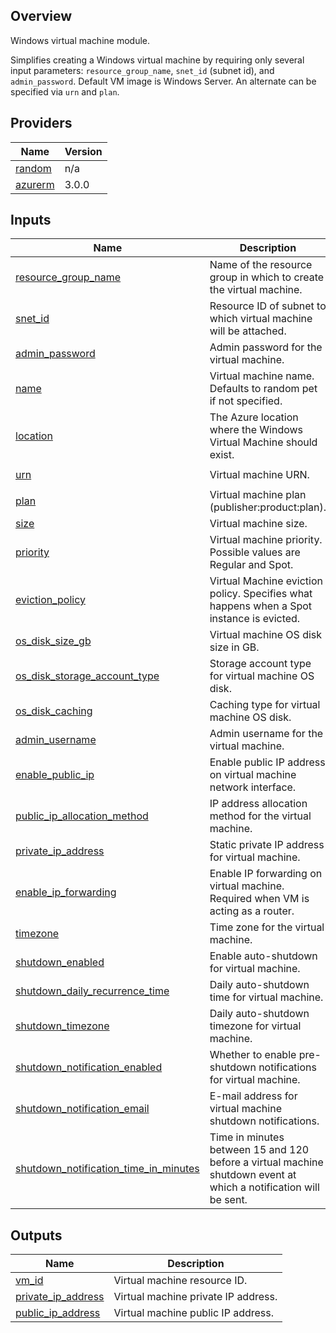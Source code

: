 

## Overview
Windows virtual machine module.

Simplifies creating a Windows virtual machine by requiring only several input parameters: ```resource_group_name```, ```snet_id``` (subnet id), and ```admin_password```.  Default VM image is Windows Server. An alternate can be specified via ```urn``` and ```plan```.

## Providers

| Name | Version |
|------|---------|
| <a name="provider_random"></a> [random](#provider\_random) | n/a |
| <a name="provider_azurerm"></a> [azurerm](#provider\_azurerm) | 3.0.0 |

## Inputs

| Name | Description | Type | Default | Required |
|------|-------------|------|---------|:--------:|
| <a name="input_resource_group_name"></a> [resource\_group\_name](#input\_resource\_group\_name) | Name of the resource group in which to create the virtual machine. | `string` | n/a | yes |
| <a name="input_snet_id"></a> [snet\_id](#input\_snet\_id) | Resource ID of subnet to which virtual machine will be attached. | `string` | n/a | yes |
| <a name="input_admin_password"></a> [admin\_password](#input\_admin\_password) | Admin password for the virtual machine. | `string` | n/a | yes |
| <a name="input_name"></a> [name](#input\_name) | Virtual machine name. Defaults to random pet if not specified. | `string` | `null` | no |
| <a name="input_location"></a> [location](#input\_location) | The Azure location where the Windows Virtual Machine should exist. | `string` | `"eastus"` | no |
| <a name="input_urn"></a> [urn](#input\_urn) | Virtual machine URN. | `string` | `"MicrosoftWindowsServer:WindowsServer:2019-Datacenter-smalldisk:latest"` | no |
| <a name="input_plan"></a> [plan](#input\_plan) | Virtual machine plan (publisher:product:plan). | `string` | `null` | no |
| <a name="input_size"></a> [size](#input\_size) | Virtual machine size. | `string` | `"Standard_DS1_v2"` | no |
| <a name="input_priority"></a> [priority](#input\_priority) | Virtual machine priority. Possible values are Regular and Spot. | `string` | `"Regular"` | no |
| <a name="input_eviction_policy"></a> [eviction\_policy](#input\_eviction\_policy) | Virtual Machine eviction policy.  Specifies what happens when a Spot instance is evicted. | `string` | `"Deallocate"` | no |
| <a name="input_os_disk_size_gb"></a> [os\_disk\_size\_gb](#input\_os\_disk\_size\_gb) | Virtual machine OS disk size in GB. | `number` | `30` | no |
| <a name="input_os_disk_storage_account_type"></a> [os\_disk\_storage\_account\_type](#input\_os\_disk\_storage\_account\_type) | Storage account type for virtual machine OS disk. | `string` | `"Standard_LRS"` | no |
| <a name="input_os_disk_caching"></a> [os\_disk\_caching](#input\_os\_disk\_caching) | Caching type for virtual machine OS disk. | `string` | `"ReadWrite"` | no |
| <a name="input_admin_username"></a> [admin\_username](#input\_admin\_username) | Admin username for the virtual machine. | `string` | `"azadmin"` | no |
| <a name="input_enable_public_ip"></a> [enable\_public\_ip](#input\_enable\_public\_ip) | Enable public IP address on virtual machine network interface. | `bool` | `false` | no |
| <a name="input_public_ip_allocation_method"></a> [public\_ip\_allocation\_method](#input\_public\_ip\_allocation\_method) | IP address allocation method for the virtual machine. | `string` | `"Static"` | no |
| <a name="input_private_ip_address"></a> [private\_ip\_address](#input\_private\_ip\_address) | Static private IP address for virtual machine. | `string` | `null` | no |
| <a name="input_enable_ip_forwarding"></a> [enable\_ip\_forwarding](#input\_enable\_ip\_forwarding) | Enable IP forwarding on virtual machine. Required when VM is acting as a router. | `bool` | `false` | no |
| <a name="input_timezone"></a> [timezone](#input\_timezone) | Time zone for the virtual machine. | `string` | `"Eastern Standard Time"` | no |
| <a name="input_shutdown_enabled"></a> [shutdown\_enabled](#input\_shutdown\_enabled) | Enable auto-shutdown for virtual machine. | `bool` | `true` | no |
| <a name="input_shutdown_daily_recurrence_time"></a> [shutdown\_daily\_recurrence\_time](#input\_shutdown\_daily\_recurrence\_time) | Daily auto-shutdown time for virtual machine. | `string` | `"0300"` | no |
| <a name="input_shutdown_timezone"></a> [shutdown\_timezone](#input\_shutdown\_timezone) | Daily auto-shutdown timezone for virtual machine. | `string` | `"Eastern Standard Time"` | no |
| <a name="input_shutdown_notification_enabled"></a> [shutdown\_notification\_enabled](#input\_shutdown\_notification\_enabled) | Whether to enable pre-shutdown notifications for virtual machine. | `bool` | `false` | no |
| <a name="input_shutdown_notification_email"></a> [shutdown\_notification\_email](#input\_shutdown\_notification\_email) | E-mail address for virtual machine shutdown notifications. | `string` | `null` | no |
| <a name="input_shutdown_notification_time_in_minutes"></a> [shutdown\_notification\_time\_in\_minutes](#input\_shutdown\_notification\_time\_in\_minutes) | Time in minutes between 15 and 120 before a virtual machine shutdown event at which a notification will be sent. | `number` | `30` | no |

## Outputs

| Name | Description |
|------|-------------|
| <a name="output_vm_id"></a> [vm\_id](#output\_vm\_id) | Virtual machine resource ID. |
| <a name="output_private_ip_address"></a> [private\_ip\_address](#output\_private\_ip\_address) | Virtual machine private IP address. |
| <a name="output_public_ip_address"></a> [public\_ip\_address](#output\_public\_ip\_address) | Virtual machine public IP address. |
